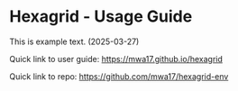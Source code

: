 # Hexagrid - Usage Guide

This is example text. (2025-03-27)

Quick link to user guide: https://mwa17.github.io/hexagrid

Quick link to repo: https://github.com/mwa17/hexagrid-env
